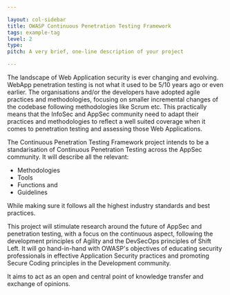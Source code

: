 ```yaml
---

layout: col-sidebar
title: OWASP Continuous Penetration Testing Framework
tags: example-tag
level: 2
type: 
pitch: A very brief, one-line description of your project

---
```

The landscape of Web Application security is ever changing and evolving. WebApp penetration testing is not what it used to be 5/10 years ago or even earlier. The organisations and/or the developers have adopted agile practices and methodologies, focusing on smaller incremental changes of the codebase following methodologies like Scrum etc. This practically means that the InfoSec and AppSec community need to adapt their practices and methodologies to reflect a well suited coverage when it comes to penetration testing and assessing those Web Applications. 

The Continuous Penetration Testing Framework project intends to be a standarisation of Continuous Penetration Testing across the AppSec community. It will describe all the relevant:

* Methodologies
* Tools
* Functions and 
* Guidelines

While making sure it follows all the highest industry standards and best practices.

This project will stimulate research around the future of AppSec and penetration testing, with a focus on the continuous aspect, following the development principles of Agility and the DevSecOps principles of Shift Left. It will go hand-in-hand with OWASP's objectives of educating security professionals in effective Application Security practices and promoting Secure Coding principles in the Development community.

It aims to act as an open and central point of knowledge transfer and exchange of opinions.

